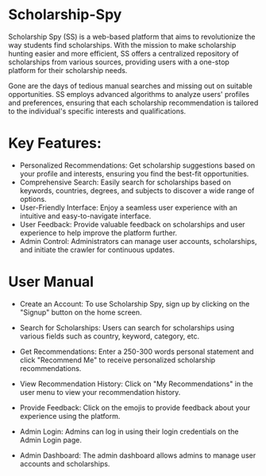 # Scholarship-Spy
Scholarship Spy (SS) is a web-based platform that aims to revolutionize the way students find scholarships. With the mission to make scholarship hunting easier and more efficient, SS offers a centralized repository of scholarships from various sources, providing users with a one-stop platform for their scholarship needs.

Gone are the days of tedious manual searches and missing out on suitable opportunities. SS employs advanced algorithms to analyze users' profiles and preferences, ensuring that each scholarship recommendation is tailored to the individual's specific interests and qualifications.

# Key Features:

* Personalized Recommendations: Get scholarship suggestions based on your profile and interests, ensuring you find the best-fit opportunities.
* Comprehensive Search: Easily search for scholarships based on keywords, countries, degrees, and subjects to discover a wide range of options.
* User-Friendly Interface: Enjoy a seamless user experience with an intuitive and easy-to-navigate interface.
* User Feedback: Provide valuable feedback on scholarships and user experience to help improve the platform further.
* Admin Control: Administrators can manage user accounts, scholarships, and initiate the crawler for continuous updates.


# User Manual

* Create an Account: To use Scholarship Spy, sign up by clicking on the "Signup" button on the home screen.

* Search for Scholarships: Users can search for scholarships using various fields such as country, keyword, category, etc.

* Get Recommendations: Enter a 250-300 words personal statement and click "Recommend Me" to receive personalized scholarship recommendations.

* View Recommendation History: Click on "My Recommendations" in the user menu to view your recommendation history.

* Provide Feedback: Click on the emojis to provide feedback about your experience using the platform.

* Admin Login: Admins can log in using their login credentials on the Admin Login page.

* Admin Dashboard: The admin dashboard allows admins to manage user accounts and scholarships.
